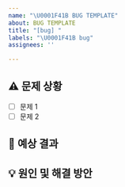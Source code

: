 ```yaml
---
name: "\U0001F41B BUG TEMPLATE"
about: BUG TEMPLATE
title: "[bug] "
labels: "\U0001F41B bug"
assignees: ''

---
```


## ⚠️ 문제 상황
- [ ] 문제 1
- [ ] 문제 2

## 🔎 예상 결과
<!-- 예상했던 정상적인 결과가 어떤 것이었는지 설명해 주세요 -->

## 💡 원인 및 해결 방안
<!-- 문제 원인과 해결 방안, 참고 자료 등을 첨부해 주세요 -->